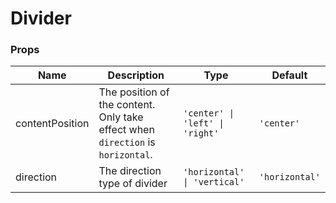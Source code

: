 # Divider

<code src="./demos/demo1.tsx"></code>

### Props

| Name            | Description                                                                     | Type                            | Default        |
| --------------- | ------------------------------------------------------------------------------- | ------------------------------- | -------------- |
| contentPosition | The position of the content. Only take effect when `direction` is `horizontal`. | `'center' \| 'left' \| 'right'` | `'center'`     |
| direction       | The direction type of divider                                                   | `'horizontal' \| 'vertical'`    | `'horizontal'` |
